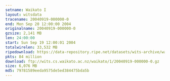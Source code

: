 ```yaml
---
setname: Waikato I
layout: witsdata
tracename: 20040919-000000-0
end: Mon Sep 20 12:00:00 2004
originalname: 20040919-000000-0
gzsize: 2,141 MB
len: 24:00:00
start: Sun Sep 19 12:00:01 2004
totalwirelen: 33,532 MB
ripedownload: https://data-repository.ripe.net/datasets/wits-archive/waikato/1/20040919-000000-0.gz
pkts: 84 million
download: ftp://wits.cs.waikato.ac.nz/waikato/1/20040919-000000-0.gz
size: 6,076 MB
md5: 79781589eeda9575de5ed384475bda5b
---
```

